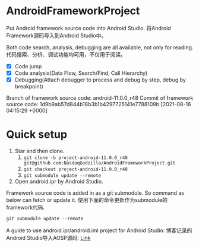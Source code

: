 # AndroidFrameworkProject
Put Android framework source code into Android Studio.
将Android Framework源码导入到Android Studio中。

Both code search, analysis, debugging are all available, not only for reading.
代码搜索、分析、调试功能均可用，不仅用于阅读。

- [x] Code jump
- [x] Code analysis(Data Flow, Search/Find, Call Hierarchy)
- [x] Debugging(Attach debugger to process and debug by step, debug by breakpoint)

Branch of framework source code: android-11.0.0_r48
Commit of framework source code: 1d9b9ab57d844b18b3b1b4297725141e7788109b [2021-08-16 04:15:29 +0000]

# Quick setup
1. Star and then clone.
    1. `git clone -b project-android-11.0.0_r48 git@github.com:NasdaqGodzilla/AndroidFrameworkProject.git`
    2. `git checkout project-android-11.0.0_r48`
    3. `git submodule update --remote`
2. Open android.ipr by Android Studio.

Framework source code is added in as a git submodule. So command as below can fetch or update it.
使用下面的命令更新作为submodule的framework代码.

```
git submodule update --remote
```

A guide to use android.ipr/android.iml project for Android Studio:
博客记录的Android Studio导入AOSP源码:
[Link](https://nasdaqgodzilla.github.io/2022/06/28/Android-Studio%E5%AF%BC%E5%85%A5AOSP%E7%B3%BB%E7%BB%9F%E6%BA%90%E7%A0%81/)

